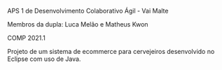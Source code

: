 APS 1 de Desenvolvimento Colaborativo Ágil - Vai Malte

Membros da dupla: Luca Melão e Matheus Kwon

COMP 2021.1

Projeto de um sistema de ecommerce para cervejeiros desenvolvido no Eclipse com uso de Java.
